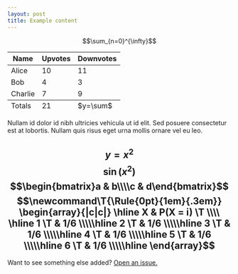 ```yaml
---
layout: post
title: Example content
---
```

$$\sum_{n=0}^{\infty}$$

<table>
  <thead>
    <tr>
      <th>Name</th>
      <th>Upvotes</th>
      <th>Downvotes</th>
    </tr>
  </thead>
  <tfoot>
    <tr>
      <td>Totals</td>
      <td>21</td>
      <td>$y=\sum$</td>
    </tr>
  </tfoot>
  <tbody>
    <tr>
      <td>Alice</td>
      <td>10</td>
      <td>11</td>
    </tr>
    <tr>
      <td>Bob</td>
      <td>4</td>
      <td>3</td>
    </tr>
    <tr>
      <td>Charlie</td>
      <td>7</td>
      <td>9</td>
    </tr>
  </tbody>
</table>

Nullam id dolor id nibh ultricies vehicula ut id elit. Sed posuere consectetur est at lobortis. Nullam quis risus eget urna mollis ornare vel eu leo.

$$y=x^2$$
$$\sin(x^2)$$
$$\begin{bmatrix}a & b\\\\c & d\end{bmatrix}$$
$$\newcommand\T{\Rule{0pt}{1em}{.3em}} \begin{array}{|c|c|} \hline X & P(X = i) \T \\\\ \hline 1 \T & 1/6 \\\\\hline 2 \T & 1/6 \\\\\hline 3 \T & 1/6 \\\\\hline 4 \T & 1/6 \\\\\hline 5 \T & 1/6 \\\\\hline 6 \T & 1/6 \\\\\hline \end{array}$$
-----

Want to see something else added? <a href="https://github.com/poole/poole/issues/new">Open an issue.</a>

